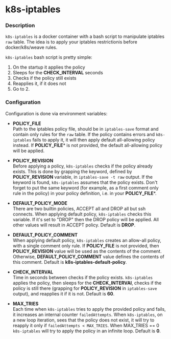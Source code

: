 k8s-iptables
============

### Description

`k8s-iptables` is a docker container with a bash script to manipulate iptables `raw` table.
The idea is to apply your iptables restrictionis before docker/k8s/weave rules.

`k8s-iptables` bash script is pretty simple:

1. On the startup it applies the policy
2. Sleeps for the **CHECK_INTERVAL** seconds
3. Checks if the policy still exists
4. Reapplies it, if it does not
5. Go to 2.

### Configuration

Configuration is done via environment variables:

* **POLICY_FILE**  
Path to the iptables policy file, should be in `iptables-save` format and
contain only rules for the `raw` table. If the policy contains errors and
`k8s-iptables` fails to apply it, it will then apply default all-allowing 
policy instead. If **POLICY_FILE*** is not provided, the default all-allowing policy
will be applied.

* **POLICY_REVISION**  
Before applying a policy, `k8s-iptables` checks if the policy
already exists. This is done by grapping the keyword, defined
by **POLICY_REVISION** variable, in `iptables-save -t raw` output.
If the keyword is found, `k8s-iptables` assumes that the policy exists.
Don't forget to put the same keyword (for example, as a first comment only rule in the policy) in your policy definition, i.e. in your **POLICY_FILE***.

* **DEFAULT_POLICY_MODE**  
There are two builtin policies, ACCEPT all and DROP all but ssh connects. When applying
default policy, `k8s-iptables` checks this variable. If it's set to "DROP" then the DROP
policy will be applied. All other values will result in ACCEPT policy. Default is **DROP**.

* **DEFAULT_POLICY_COMMENT**  
When applying default policy, `k8s-iptables` creates an allow-all policy, with a single comment only
rule. If **POLICY_FILE** is not provided, then **POLICY_REVISION** value will be used as the contents of the comment.
Otherwise, **DEFAULT_POLICY_COMMENT** value defines the contents of this comment. Default is **k8s-iptables-default-policy**.

* **CHECK_INTERVAL**  
Time in seconds between checks if the policy exists.
`k8s-iptables` applies the policy, then sleeps for the 
**CHECK_INTERVAl**, checks if the policy is still there (grapping for **POLICY_REVISION** in `iptables-save` output), and 
reapplies it if it is not. Default is **60**.

* **MAX_TRIES**  
Each time when `k8s-iptables` tries to apply the provided policy and fails, it increases an internal counter `failedAttempts`.
When `k8s-iptables`, on a new loop iteration, sees that the policy does not exist, it will try to reapply it 
only if `failedAttempts < MAX_TRIES`. When MAX_TRIES == 0 `k8s-iptables` will try to apply the policy in an infinite loop. 
Default is **0**.


